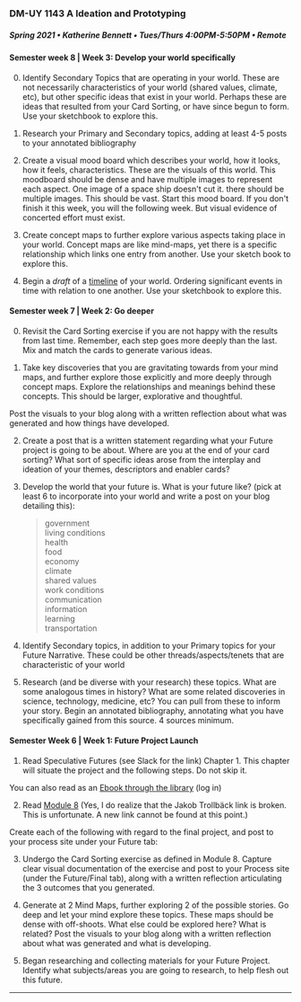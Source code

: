 ### DM-UY 1143 A Ideation and Prototyping
##### Spring 2021 • Katherine Bennett • Tues/Thurs 4:00PM-5:50PM • Remote


#### Semester week 8 | Week 3: Develop your world specifically

0. Identify Secondary Topics that are operating in your world. These are not necessarily characteristics of your world (shared values, climate, etc), but other specific ideas that exist in your world. Perhaps these are ideas that resulted from your Card Sorting, or have since begun to form. Use your sketchbook to explore this.

1. Research your Primary and Secondary topics, adding at least 4-5 posts to your annotated bibliography

2. Create a visual mood board which describes your world, how it looks, how it feels, characteristics. These are the visuals of this world. This moodboard should be dense and have multiple images to represent each aspect. One image of a space ship doesn't cut it. there should be multiple images. This should be vast. Start this mood board. If you don't finish it this week, you will the following week. But visual evidence of concerted effort must exist.


3. Create concept maps to further explore various aspects taking place in your world. Concept maps are like mind-maps, yet there is a specific relationship which links one entry from another. Use your sketch book to explore this.


4. Begin a _draft_ of a [timeline](narrative_timeline.md) of your world. Ordering significant events in time with relation to one another. Use your sketchbook to explore this.





#### Semester week 7 | Week 2: Go deeper

0. Revisit the Card Sorting exercise if you are not happy with the results from last time. Remember, each step goes more deeply than the last. Mix and match the cards to generate various ideas.

1. Take key discoveries that you are gravitating towards from your mind maps, and further explore those explicitly and more deeply through concept maps. Explore the relationships and meanings behind these concepts. This should be larger, explorative and thoughtful.

Post the visuals to your blog along with a written reflection about what was generated and how things have developed.  


2. Create a post that is a written statement regarding what your Future project is going to be about. Where are you at the end of your card sorting? What sort of specific ideas arose from the interplay and ideation of your themes, descriptors and enabler cards?

3. Develop the world that your future is. What is your future like? (pick at least 6 to incorporate into your world and write a post on your blog detailing this):
    > government <br>
    > living conditions <br>
    > health <br>
    > food <br>
    > economy<br>
    > climate<br>
    > shared values<br>
    > work conditions<br>
    > communication<br>
     > information<br>
    > learning<br>
    > transportation<br>

4. Identify Secondary topics, in addition to your Primary topics for your Future Narrative. These could be other threads/aspects/tenets that are characteristic of your world


5. Research (and be diverse with your research) these topics. What are some analogous times in history? What are some related discoveries in science, technology, medicine, etc? You can pull from these to inform your story. Begin an annotated bibliography, annotating what you have specifically gained from this source. 4 sources minimum. 

#### Semester Week 6 | Week 1: Future Project Launch

1. Read Speculative Futures (see Slack for the link) Chapter 1. This chapter will situate the project and the following steps. Do not skip it. 

You can also read as an [Ebook through the library](https://getit.library.nyu.edu/go/9463476) (log in)

2. Read [Module 8](http://teaching.polishedsolid.com/ip/mod8/content/index.html#/?_k=6m31cj)
(Yes, I do realize that the Jakob Trollbäck link is broken. This is unfortunate. A new link cannot be found at this point.)

Create each of the following with regard to the final project, and post to your process site under your Future tab:

3. Undergo the Card Sorting exercise as defined in Module 8. Capture clear visual documentation of the exercise and post to your Process site (under the Future/Final tab),  along with a written reflection articulating the 3 outcomes that you generated.

4. Generate at 2 Mind Maps, further exploring 2 of the possible stories. Go deep and let your mind explore these topics. These maps should be dense with off-shoots. What else could be explored here? What is related? Post the visuals to your blog along with a written reflection about what was generated and what is developing.


5. Began researching and collecting materials for your Future Project. Identify what subjects/areas you are going to research, to help flesh out this future.
     


---

